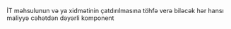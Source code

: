 İT məhsulunun və ya xidmətinin çatdırılmasına töhfə verə biləcək hər hansı maliyyə cəhətdən dəyərli komponent